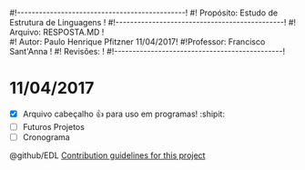 #                                                    
#!----------------------------------------------!
#! Propósito: Estudo de Estrutura de Linguagens !
#!----------------------------------------------!
#!  Arquivo: RESPOSTA.MD                        !   
#!    Autor: Paulo Henrique Pfitzner  11/04/2017!
#!Professor: Francisco Sant'Anna                !
#! Revisões:                                    !
#!----------------------------------------------!

# 11/04/2017

<!-- RESPOSTA.md -->

- [x] Arquivo cabeçalho :+1: para uso em programas! :shipit:
- [ ] Futuros Projetos
- [ ] Cronograma

@github/EDL
[Contribution guidelines for this project](/RESPOSTA.md)
